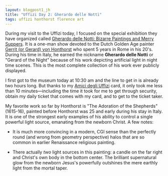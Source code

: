 ```yaml
---
layout: blogpost1_jh
title: "Uffizi Day 2: Gherardo delle Notti"
tags: uffizi honthorst florence art
---
```


During my visit to the Uffizi today, I focused on the special exhibition they have organized called [Gherardo delle Notti: Bizarre Paintings and Merry Suppers](http://www.theflorentine.net/articles/article-view.asp?issuetocId=9822). It is a one-man show devoted to the Dutch Golden Age painter [Gerrit (or Gerard) von Honthorst](http://en.wikipedia.org/wiki/Gerard_van_Honthorst) who spent 5 years in Rome in his 20's. During his time in Italy, he earned the nickname **Gherardo delle Notti** or "Gerard of the Night" because of his work depicting artificial light in night time scenes. This is the most complete collection of his work ever publicly displayed. 

I first got to the museum today at 10:30 am and the line to get in is already two hours long. But thanks to my [Amici degli Uffizi](http://www.amicidegliuffizi.it/diventa_socio.php?pg=8&ln=en) card, it only took me less than 10 minutes—including the time it took for me to get through security, obtain my daily ticket that comes with my card, and to get to the ticket taker.

My favorite work so far by Honthorst is "The Adoration of the Shepherds" (1615-16), painted before Honthorst was 25 and early during his stay in Italy. It is one of the strongest early examples of his ability to control a single powerful light source, emanating from the newborn Christ. A few notes:

* It is much more convincing in a modern, CGI sense than the perfectly round (and wrong from geometry perspective) halos that are so common in earlier Renaissance religious painting. 

* There actually *two* light sources in this painting: a candle on the far right and Christ's own body in the bottom center. The brilliant supernatural glow from the newborn Jesus's powerfully outshines the mere earthly light from the mortal taper. 
